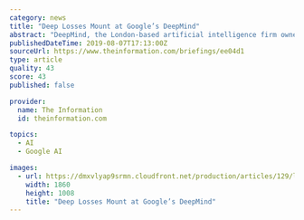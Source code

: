 ```yaml
---
category: news
title: "Deep Losses Mount at Google’s DeepMind"
abstract: "DeepMind, the London-based artificial intelligence firm owned by Alphabet, cost its parent roughly $572 million in 2018, according to financial filings in the U.K. While DeepMind’s revenues nearly doubled from the year prior to 102,802 million pounds ..."
publishedDateTime: 2019-08-07T17:13:00Z
sourceUrl: https://www.theinformation.com/briefings/ee04d1
type: article
quality: 43
score: 43
published: false

provider:
  name: The Information
  id: theinformation.com

topics:
  - AI
  - Google AI

images:
  - url: https://dmxvlyap9srmn.cloudfront.net/production/articles/129/large_large_large_theinformation.png
    width: 1860
    height: 1008
    title: "Deep Losses Mount at Google’s DeepMind"
---
```

